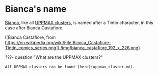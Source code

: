 # Bianca's name

[Bianca](bianca.md), like all [UPPMAX clusters](uppmax_cluster.md),
is named after a Tintin character,
in this case after Bianca Castafiore.

![Bianca Castafiore, from https://en.wikipedia.org/wiki/File:Bianca_Castafiore-Tintin_comics_series.png](./img/bianca_castafiore_192_x_226.png)

???- question "What are the UPPMAX clusters?"

    All UPPMAX clusters can be found [here](uppmax_cluster.md).
